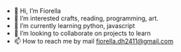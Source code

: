 - 👋 Hi, I’m Fiorella
- 👀 I’m interested crafts, reading, programming, art.
- 🌱 I’m currently learning python, javascript
- 💞️ I’m looking to collaborate on projects to learn
- 📫 How to reach me by mail fiorella.dh2411@gmail.com

<!---
Fiorella2411/Fiorella2411 is a ✨ special ✨ repository because its `README.md` (this file) appears on your GitHub profile.
You can click the Preview link to take a look at your changes.
--->

